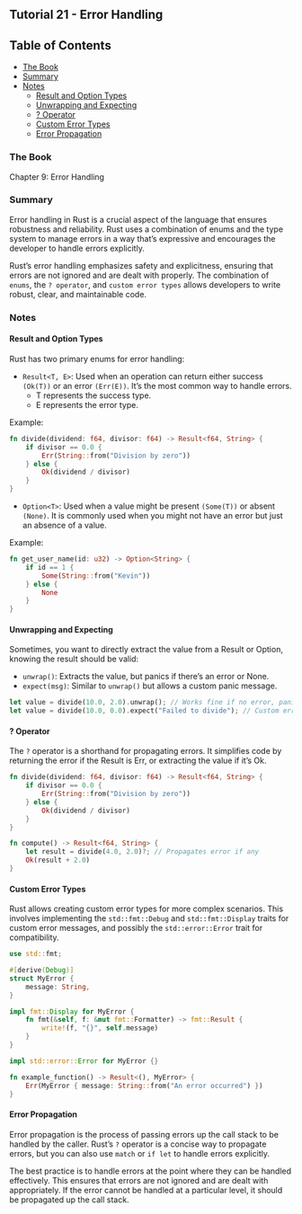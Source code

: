 ## Tutorial 21 - Error Handling

## Table of Contents

<!-- vim-markdown-toc GFM -->

* [The Book](#the-book)
* [Summary](#summary)
* [Notes](#notes)
    * [Result and Option Types](#result-and-option-types)
    * [Unwrapping and Expecting](#unwrapping-and-expecting)
    * [? Operator](#-operator)
    * [Custom Error Types](#custom-error-types)
    * [Error Propagation](#error-propagation)

<!-- vim-markdown-toc -->

### The Book

Chapter 9: Error Handling

### Summary

Error handling in Rust is a crucial aspect of the language that ensures robustness and reliability. Rust uses a combination of enums and the type system to manage errors in a way that’s expressive and encourages the developer to handle errors explicitly.

Rust’s error handling emphasizes safety and explicitness, ensuring that errors are not ignored and are dealt with properly. The combination of `enums`, the `? operator`, and `custom error types` allows developers to write robust, clear, and maintainable code.

### Notes

#### Result and Option Types

Rust has two primary enums for error handling:

- `Result<T, E>`: Used when an operation can return either success `(Ok(T))` or an error `(Err(E))`. It’s the most common way to handle errors.
  - T represents the success type.
  - E represents the error type.

Example:

```rust
fn divide(dividend: f64, divisor: f64) -> Result<f64, String> {
    if divisor == 0.0 {
        Err(String::from("Division by zero"))
    } else {
        Ok(dividend / divisor)
    }
}
```

- `Option<T>`: Used when a value might be present `(Some(T))` or absent `(None)`. It is commonly used when you might not have an error but just an absence of a value.

Example:

```rust
fn get_user_name(id: u32) -> Option<String> {
    if id == 1 {
        Some(String::from("Kevin"))
    } else {
        None
    }
}
```

#### Unwrapping and Expecting

Sometimes, you want to directly extract the value from a Result or Option, knowing the result should be valid:

- `unwrap()`: Extracts the value, but panics if there’s an error or None.
- `expect(msg)`: Similar to `unwrap()` but allows a custom panic message.

```rust
let value = divide(10.0, 2.0).unwrap(); // Works fine if no error, panics otherwise
let value = divide(10.0, 0.0).expect("Failed to divide"); // Custom error message on panic
```

#### ? Operator

The `?` operator is a shorthand for propagating errors. It simplifies code by returning the error if the Result is Err, or extracting the value if it’s Ok.

```rust
fn divide(dividend: f64, divisor: f64) -> Result<f64, String> {
    if divisor == 0.0 {
        Err(String::from("Division by zero"))
    } else {
        Ok(dividend / divisor)
    }
}

fn compute() -> Result<f64, String> {
    let result = divide(4.0, 2.0)?; // Propagates error if any
    Ok(result + 2.0)
}
```

#### Custom Error Types

Rust allows creating custom error types for more complex scenarios. This involves implementing the `std::fmt::Debug` and `std::fmt::Display` traits for custom error messages, and possibly the `std::error::Error` trait for compatibility.

```rust
use std::fmt;

#[derive(Debug)]
struct MyError {
    message: String,
}

impl fmt::Display for MyError {
    fn fmt(&self, f: &mut fmt::Formatter) -> fmt::Result {
        write!(f, "{}", self.message)
    }
}

impl std::error::Error for MyError {}

fn example_function() -> Result<(), MyError> {
    Err(MyError { message: String::from("An error occurred") })
}
```

#### Error Propagation

Error propagation is the process of passing errors up the call stack to be handled by the caller. Rust’s `?` operator is a concise way to propagate errors, but you can also use `match` or `if let` to handle errors explicitly.

The best practice is to handle errors at the point where they can be handled effectively. This ensures that errors are not ignored and are dealt with appropriately. If the error cannot be handled at a particular level, it should be propagated up the call stack.
